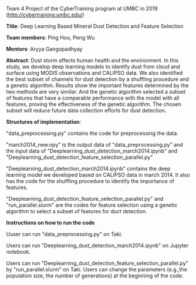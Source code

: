 Team 4 Project of the CyberTraining program at UMBC in 2019 (http://cybertraining.umbc.edu/)

**Title**: Deep Learning Based Mineral Dust Detection and Feature Selection

**Team members**: Ping Hou, Peng Wu

**Mentors**: Aryya Gangopadhyay

**Abstract**: Dust storm affects human health and the environment. In this study, we develop deep learning models to identify dust from cloud and surface using MODIS observations and CALIPSO data. We also identified the best subset of channels for dust detection by a shuffling procedure and a genetic algorithm. Results show the important features determined by the two methods are very similar. And the genetic algorithm selected a subset of features that have a comparable performance with the model with all features, proving the effectiveness of the genetic algorithm. The chosen subset will reduce future data collection efforts for dust detection.

**Structures of implementation**:

"data_preprocessing.py" contains the code for preprocessing the data. 

"march2014_new.npy" is the output data of "data_preprocessing.py" and the input data of "Deeplearning_dust_detection_march2014.ipynb" and "Deeplearning_dust_detection_feature_selection_parallel.py"
 
"Deeplearning_dust_detection_march2014.ipynb" contains the deep learning model we developed based on CALIPSO data in march 2014. It also has the code for the shuffling procedure to identify the importance of features. 

"Deeplearning_dust_detection_feature_selection_parallel.py" and "run_parallel.slurm" are the codes for feature selection using a genetic algorithm to select a subset of features for duct detection. 

**Instructions on how to run the code**

Uuser can run "data_preprocessing.py" on Taki.

Users can run "Deeplearning_dust_detection_march2014.ipynb" on Jupyter notebook. 

Users can run "Deeplearning_dust_detection_feature_selection_parallel.py" by "run_parallel.slurm" on Taki. Users can change the parameters (e.g.,the population size, the number of generations) at the begnining of the code.  
